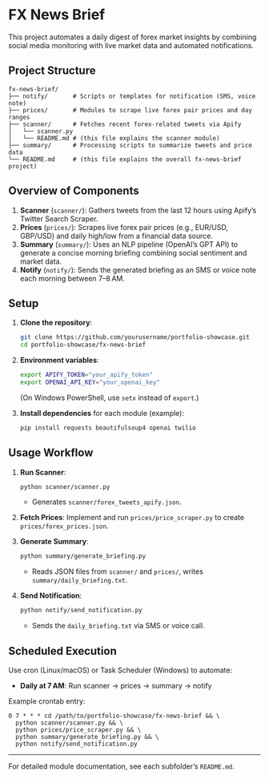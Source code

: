 # FX News Brief

This project automates a daily digest of forex market insights by combining social media monitoring with live market data and automated notifications.

## Project Structure

```
fx-news-brief/
├── notify/       # Scripts or templates for notification (SMS, voice note)
├── prices/       # Modules to scrape live forex pair prices and day ranges
├── scanner/      # Fetches recent forex-related tweets via Apify
│   └── scanner.py
│   └── README.md # (this file explains the scanner module)
├── summary/      # Processing scripts to summarize tweets and price data
└── README.md     # (this file explains the overall fx-news-brief project)
```

## Overview of Components

1. **Scanner** (`scanner/`): Gathers tweets from the last 12 hours using Apify’s Twitter Search Scraper.
2. **Prices** (`prices/`): Scrapes live forex pair prices (e.g., EUR/USD, GBP/USD) and daily high/low from a financial data source.
3. **Summary** (`summary/`): Uses an NLP pipeline (OpenAI’s GPT API) to generate a concise morning briefing combining social sentiment and market data.
4. **Notify** (`notify/`): Sends the generated briefing as an SMS or voice note each morning between 7–8 AM.

## Setup

1. **Clone the repository**:
   ```bash
   git clone https://github.com/yourusername/portfolio-showcase.git
   cd portfolio-showcase/fx-news-brief
   ```

2. **Environment variables**:
   ```bash
   export APIFY_TOKEN="your_apify_token"
   export OPENAI_API_KEY="your_openai_key"
   ```
   (On Windows PowerShell, use `setx` instead of `export`.)

3. **Install dependencies** for each module (example):
   ```bash
   pip install requests beautifulsoup4 openai twilio
   ```

## Usage Workflow

1. **Run Scanner**:
   ```bash
   python scanner/scanner.py
   ```
   - Generates `scanner/forex_tweets_apify.json`.

2. **Fetch Prices**:
   Implement and run `prices/price_scraper.py` to create `prices/forex_prices.json`.

3. **Generate Summary**:
   ```bash
   python summary/generate_briefing.py
   ```
   - Reads JSON files from `scanner/` and `prices/`, writes `summary/daily_briefing.txt`.

4. **Send Notification**:
   ```bash
   python notify/send_notification.py
   ```
   - Sends the `daily_briefing.txt` via SMS or voice call.

## Scheduled Execution

Use cron (Linux/macOS) or Task Scheduler (Windows) to automate:

- **Daily at 7 AM**: Run scanner → prices → summary → notify

Example crontab entry:
```
0 7 * * * cd /path/to/portfolio-showcase/fx-news-brief && \
  python scanner/scanner.py && \
  python prices/price_scraper.py && \
  python summary/generate_briefing.py && \
  python notify/send_notification.py
```

---

For detailed module documentation, see each subfolder’s `README.md`.
